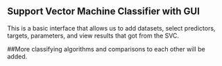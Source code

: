 ## Support Vector Machine Classifier with GUI

This is a basic interface that allows us to add datasets, select predictors, targets, parameters, and view results that got from the SVC.

##More classifying algorithms and comparisons to each other will be added.
